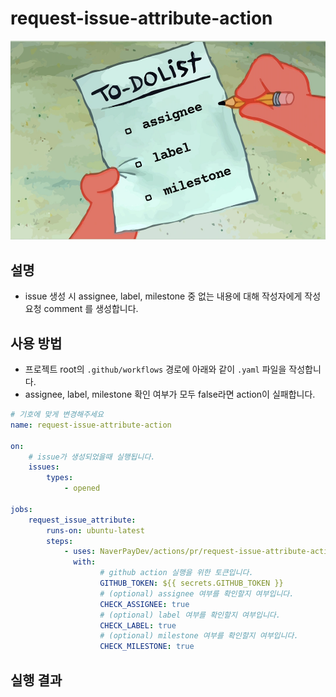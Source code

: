 # request-issue-attribute-action

![todolist](./src/assets/todolist.png)

## 설명

- issue 생성 시 assignee, label, milestone 중 없는 내용에 대해 작성자에게 작성 요청 comment 를 생성합니다.

## 사용 방법

- 프로젝트 root의 `.github/workflows` 경로에 아래와 같이 `.yaml` 파일을 작성합니다.
- assignee, label, milestone 확인 여부가 모두 false라면 action이 실패합니다.

```yaml
# 기호에 맞게 변경해주세요
name: request-issue-attribute-action

on:
    # issue가 생성되었을때 실행됩니다.
    issues:
        types:
            - opened

jobs:
    request_issue_attribute:
        runs-on: ubuntu-latest
        steps:
            - uses: NaverPayDev/actions/pr/request-issue-attribute-action@main
              with:
                    # github action 실행을 위한 토큰입니다.
                    GITHUB_TOKEN: ${{ secrets.GITHUB_TOKEN }}
                    # (optional) assignee 여부를 확인할지 여부입니다.
                    CHECK_ASSIGNEE: true
                    # (optional) label 여부를 확인할지 여부입니다.
                    CHECK_LABEL: true
                    # (optional) milestone 여부를 확인할지 여부입니다.
                    CHECK_MILESTONE: true
```

## 실행 결과
